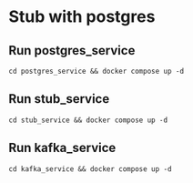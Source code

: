 # Stub with postgres
## Run postgres_service
`cd postgres_service && docker compose up -d`

## Run stub_service
`cd stub_service && docker compose up -d`

## Run kafka_service
`cd kafka_service && docker compose up -d`
